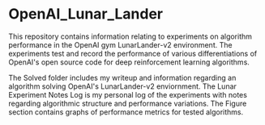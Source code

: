 # OpenAI_Lunar_Lander
This repository contains information relating to experiments on algorithm performance in the OpenAI gym LunarLander-v2 environment. The experiments test and record the performance of various differentiations of OpenAI's open source code for deep reinforcement learning algorithms.

The Solved folder includes my writeup and information regarding an algorithm solving OpenAI's LunarLander-v2 enviornment. The Lunar Experiment Notes Log is my personal log of the experiments with notes regarding algorithmic structure and performance variations. The Figure section contains graphs of performance metrics for tested algorithms.

